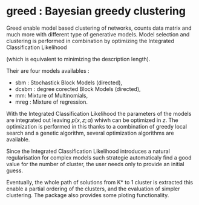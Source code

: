 # greed : Bayesian greedy clustering 

Greed enable model based clustering of networks, counts data matrix and much more with different type of generative models. Model selection and clustering is performed in combination by optimizing the Integrated Classification Likelihood

(which is equivalent to minimizing the description length). 

Their are four models availables : 

- sbm : Stochastick Block Models (directed), 
- dcsbm : degree corected Block Models (directed), 
- mm: Mixture of Multinomials, 
- mreg : Mixture of regression. 

With the Integrated Classification Likelihood the parameters of the models are integrated out leaving $p(x,z;\alpha)$ whiwh can be optimized in $z$. The optimization is performed in this thanks to a combination of greedy local search and a genetic algorithm, several optimization algorithms are available.

Since the Integrated Classification Likelihood introduces a natural regularisation for complex models such strategie automaticaly find a good value for the number of cluster, the user needs only to provide an initial guess.

Eventually, the whole path of solutions from K* to 1 cluster is extracted this enable a partial ordering of the clusters, and the evaluation of simpler clustering. The package also provides some ploting functionality.

